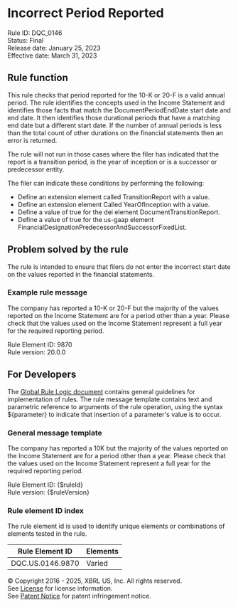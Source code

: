# Incorrect Period Reported  
Rule ID: DQC_0146  
Status: Final  
Release date: January 25, 2023  
Effective date: March 31, 2023  
  
## Rule function
This rule checks that period reported for the 10-K or 20-F is a valid annual period. The rule identifies the concepts used in the Income Statement and identifies those facts that match the DocumentPeriodEndDate start date and end date.  It then identifies those durational periods that have a matching end date but a different start date.  If the number of annual periods is less than the total count of other durations on the financial statements then an error is returned.  

The rule will not run in those cases where the filer has indicated that the report is a transition period, is the year of inception or is a successor or predecessor entity.  

The filer can indicate these conditions by performing the following:
  - Define an extension element called TransitionReport with a value.
  - Define an extension element Called YearOfInception with a value.
  - Define a value of true for the dei element DocumentTransitionReport.
  - Define a value of true for the us-gaap element FinancialDesignationPredecessorAndSuccessorFixedList.

## Problem solved by the rule  
The rule is intended to ensure that filers do not enter the incorrect start date on the values reported in the financial statements. 

### Example rule message
The company has reported a 10-K or 20-F but the majority of the values reported on the Income Statement are for a period other than a year.  Please check that the values used on the Income Statement represent a full year for the required reporting period.

Rule Element ID: 9870  
Rule version: 20.0.0 

## For Developers  
The [Global Rule Logic document](https://github.com/DataQualityCommittee/dqc_us_rules/blob/master/docs/GlobalRuleLogic.md) contains general guidelines for implementation of rules. The rule message template contains text and parametric reference to arguments of the rule operation, using the syntax ${parameter} to indicate that insertion of a parameter's value is to occur.  
  
### General message template 
The company has reported a 10K but the majority of the values reported on the Income Statement are for a period other than a year.  Please check that the values used on the Income Statement represent a full year for the required reporting period.  

Rule Element ID: {$ruleId}  
Rule version: {$ruleVersion}  

### Rule element ID index  
The rule element id is used to identify unique elements or combinations of elements tested in the rule.

|Rule Element ID|Elements|
|--- |--- |
|DQC.US.0146.9870|Varied|

© Copyright 2016 - 2025, XBRL US, Inc. All rights reserved.   
See [License](https://xbrl.us/dqc-license) for license information.  
See [Patent Notice](https://xbrl.us/dqc-patent) for patent infringement notice.  